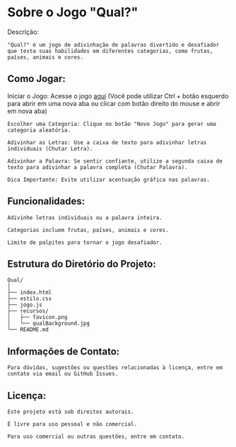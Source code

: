 # Sobre o Jogo "Qual?"

 Descrição:

    "Qual?" é um jogo de adivinhação de palavras divertido e desafiador
    que testa suas habilidades em diferentes categorias, como frutas, países, animais e cores.

## Como Jogar:

Iniciar o Jogo: Acesse o jogo [aqui](https://jogo-adivinhacao-sage.vercel.app/) (Você pode utilizar Ctrl + botão esquerdo para abrir em uma nova aba ou clicar com botão direito do mouse e abrir em nova aba)

    Escolher uma Categoria: Clique no botão "Novo Jogo" para gerar uma categoria aleatória.

    Adivinhar as Letras: Use a caixa de texto para adivinhar letras individuais (Chutar Letra).

    Adivinhar a Palavra: Se sentir confiante, utilize a segunda caixa de texto para adivinhar a palavra completa (Chutar Palavra).

    Dica Importante: Evite utilizar acentuação gráfica nas palavras.

## Funcionalidades:

    Adivinhe letras individuais ou a palavra inteira.

    Categorias incluem frutas, países, animais e cores.

    Limite de palpites para tornar o jogo desafiador.

## Estrutura do Diretório do Projeto:

    Qual/
    │
    ├── index.html
    ├── estilo.css
    ├── jogo.js
    ├── recursos/
    │   ├── favicon.png
    │   └── qualBackground.jpg
    └── README.md

## Informações de Contato:

    Para dúvidas, sugestões ou questões relacionadas à licença, entre em contato via email ou GitHub Issues.

## Licença:

    Este projeto está sob direitos autorais. 

    É livre para uso pessoal e não comercial. 

    Para uso comercial ou outras questões, entre em contato.